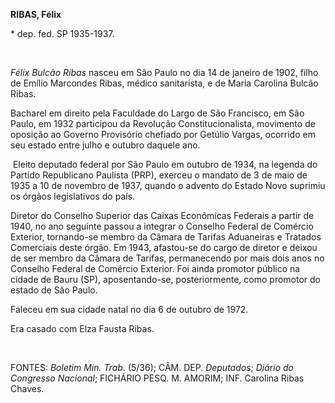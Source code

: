 **RIBAS, Félix**

\* dep. fed. SP 1935-1937.

 

*Félix Bulcão Ribas* nasceu em São Paulo no dia 14 de janeiro de 1902,
filho de Emílio Marcondes Ribas, médico sanitarista, e de Maria Carolina
Bulcão Ribas.

Bacharel em direito pela Faculdade do Largo de São Francisco, em São
Paulo, em 1932 participou da Revolução Constitucionalista, movimento de
oposição ao Governo Provisório chefiado por Getúlio Vargas, ocorrido em
seu estado entre julho e outubro daquele ano.

 Eleito deputado federal por São Paulo em outubro de 1934, na legenda do
Partido Republicano Paulista (PRP), exerceu o mandato de 3 de maio de
1935 a 10 de novembro de 1937, quando o advento do Estado Novo suprimiu
os órgãos legislativos do país.

Diretor do Conselho Superior das Caixas Econômicas Federais a partir de
1940, no ano seguinte passou a integrar o Conselho Federal de Comércio
Exterior, tornando-se membro da Câmara de Tarifas Aduaneiras e Tratados
Comerciais deste órgão. Em 1943, afastou-se do cargo de diretor e deixou
de ser membro da Câmara de Tarifas, permanecendo por mais dois anos no
Conselho Federal de Comércio Exterior. Foi ainda promotor público na
cidade de Bauru (SP), aposentando-se, posteriormente, como promotor do
estado de São Paulo.

Faleceu em sua cidade natal no dia 6 de outubro de 1972.

Era casado com Elza Fausta Ribas.

 

FONTES: *Boletim Min. Trab*. (5/36); CÂM. DEP. *Deputados*; *Diário do
Congresso Nacional*; FICHÁRIO PESQ. M. AMORIM; INF. Carolina Ribas
Chaves.

 
